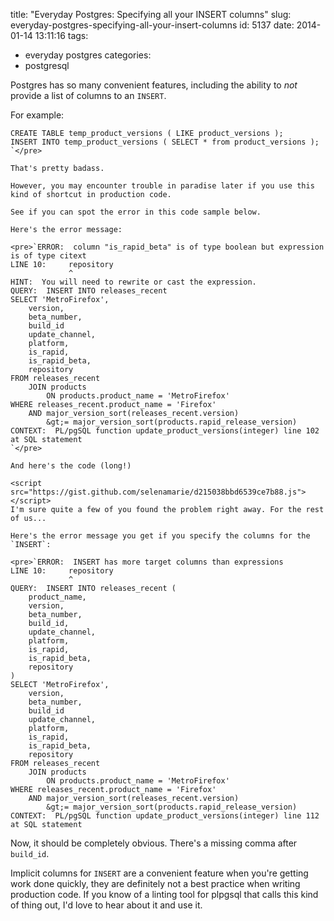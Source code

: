title: "Everyday Postgres: Specifying all your INSERT columns"
slug: everyday-postgres-specifying-all-your-insert-columns
id: 5137
date: 2014-01-14 13:11:16
tags: 
- everyday postgres
categories: 
- postgresql

Postgres has so many convenient features, including the ability to _not_ provide a list of columns to an `INSERT`.

For example:

    CREATE TABLE temp_product_versions ( LIKE product_versions );
    INSERT INTO temp_product_versions ( SELECT * from product_versions ); 
    `</pre>

    That's pretty badass.

    However, you may encounter trouble in paradise later if you use this kind of shortcut in production code.

    See if you can spot the error in this code sample below.

    Here's the error message:

    <pre>`ERROR:  column "is_rapid_beta" is of type boolean but expression is of type citext
    LINE 10:     repository
                 ^
    HINT:  You will need to rewrite or cast the expression.
    QUERY:  INSERT INTO releases_recent
    SELECT 'MetroFirefox',
        version,
        beta_number,
        build_id
        update_channel,
        platform,
        is_rapid,
        is_rapid_beta,
        repository
    FROM releases_recent
        JOIN products
            ON products.product_name = 'MetroFirefox'
    WHERE releases_recent.product_name = 'Firefox'
        AND major_version_sort(releases_recent.version)
            &gt;= major_version_sort(products.rapid_release_version)
    CONTEXT:  PL/pgSQL function update_product_versions(integer) line 102 at SQL statement
    `</pre>

    And here's the code (long!)

    <script src="https://gist.github.com/selenamarie/d215038bbd6539ce7b88.js"></script> 
    I'm sure quite a few of you found the problem right away. For the rest of us...

    Here's the error message you get if you specify the columns for the `INSERT`:

    <pre>`ERROR:  INSERT has more target columns than expressions
    LINE 10:     repository
                 ^
    QUERY:  INSERT INTO releases_recent (
        product_name,
        version,
        beta_number,
        build_id,
        update_channel,
        platform,
        is_rapid,
        is_rapid_beta,
        repository
    )
    SELECT 'MetroFirefox',
        version,
        beta_number,
        build_id
        update_channel,
        platform,
        is_rapid,
        is_rapid_beta,
        repository
    FROM releases_recent
        JOIN products
            ON products.product_name = 'MetroFirefox'
    WHERE releases_recent.product_name = 'Firefox'
        AND major_version_sort(releases_recent.version)
            &gt;= major_version_sort(products.rapid_release_version)
    CONTEXT:  PL/pgSQL function update_product_versions(integer) line 112 at SQL statement

Now, it should be completely obvious. There's a missing comma after `build_id`.

Implicit columns for `INSERT` are a convenient feature when you're getting work done quickly, they are definitely not a best practice when writing production code. If you know of a linting tool for plpgsql that calls this kind of thing out, I'd love to hear about it and use it.
